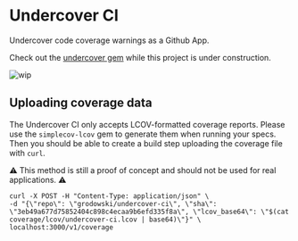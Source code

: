 # Undercover CI

Undercover code coverage warnings as a Github App.

Check out the [undercover gem](https://github.com/grodowski/undercover) while this project is under construction.

![wip](https://media1.giphy.com/media/oDXVyGCO7f4A0/giphy.gif?cid=3640f6095bec729162584275360b6922)

## Uploading coverage data

The Undercover CI only accepts LCOV-formatted coverage reports. Please use the `simplecov-lcov` gem to generate them when running your specs. Then you should be able to create a build step uploading the coverage file with `curl`.

⚠️ This method is still a proof of concept and should not be used for real applications. ⚠️

```
curl -X POST -H "Content-Type: application/json" \
-d "{\"repo\": \"grodowski/undercover-ci\", \"sha\": \"3eb49a677d75852404c898c4ecaa9b6efd335f8a\", \"lcov_base64\": \"$(cat coverage/lcov/undercover-ci.lcov | base64)\"}" \
localhost:3000/v1/coverage
```
